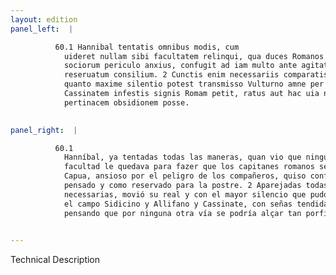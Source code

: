 ```yaml
---
layout: edition
panel_left:  |

          60.1 Hannibal tentatis omnibus modis, cum
            uideret nullam sibi facultatem relinqui, qua duces Romanos a Capua remoueret, pro
            sociorum periculo anxius, confugit ad iam multo ante agitatum et ueluti ad extremum
            reseruatum consilium. 2 Cunctis enim necessariis comparatis castra mouet, et
            quanto maxime silentio potest transmisso Vulturno amne per agrum Sidicinum Allifanum
            Cassinatem infestis signis Romam petit, ratus aut hac uia nulla alia solui tam
            pertinacem obsidionem posse.
        

panel_right:  |

          60.1
            Hanníbal, ya tentadas todas las maneras, quan vio que ninguna
            facultad le quedava para fazer que los capitanes romanos se arredrassen del çerco de
            Capua, ansioso por el peligro de los compañeros, quiso confuyr al consejo mucho antes
            pensado y como reservado para la postre. 2 Aparejadas todas las cosas
            necessarias, movió su real y con el mayor silencio que pudo passó el río Vulturno y, por
            el campo Sidicino y Allifano y Cassinate, con señas tendidas, seguió el camino de Roma,
            pensando que por ninguna otra vía se podría alçar tan porfiado çerco.
        

---
```


 Technical Description 

        